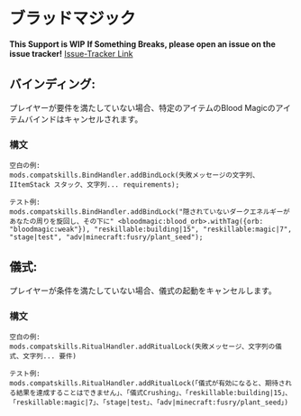 # ブラッドマジック

**This Support is WIP** **If Something Breaks, please open an issue on the issue tracker!** [Issue-Tracker Link](https://github.com/Coders-After-Dark/CompatSkills/issues)

## バインディング:

プレイヤーが要件を満たしていない場合、特定のアイテムのBlood Magicのアイテムバインドはキャンセルされます。

### 構文

    空白の例:
    mods.compatskills.BindHandler.addBindLock(失敗メッセージの文字列、IItemStack スタック、文字列... requirements);
    
    テスト例:
    mods.compatskills.BindHandler.addBindLock("隠されていないダークエネルギーがあなたの周りを旋回し、その下に" <bloodmagic:blood_orb>.withTag({orb: "bloodmagic:weak"}), "reskillable:building|15", "reskillable:magic|7", "stage|test", "adv|minecraft:fusry/plant_seed");
    

## 儀式:

プレイヤーが条件を満たしていない場合、儀式の起動をキャンセルします。

### 構文

    空白の例:
    mods.compatskills.RitualHandler.addRitualLock(失敗メッセージ、文字列の儀式、文字列... 要件)
    
    テスト例:
    mods.compatskills.RitualHandler.addRitualLock(「儀式が有効になると、期待される結果を達成することはできません」、「儀式Crushing」、「reskillable:building|15」、「reskillable:magic|7」、「stage|test」、「adv|minecraft:fusry/plant_seed」)